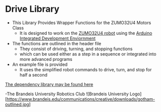 Drive Library
=============
+ This Library Provides Wrapper Functions for the ZUMO32U4 Motors Class  
    + It is designed to work on the [ZUMO32U4 robot](https://www.pololu.com/docs/0J63/all) using the [Arduino Integrated Development Enviornment](https://www.arduino.cc/en/Main/Software)
+ The functions are outlined in the header file  
    + They consist of driving, turning, and stopping functions 
    + which can be used either as a step in a sequence or integrated into more advanced programs
+ An example file is provided
    + It uses the simplified robot commands to drive, turn, and stop for half a second    

[The dependency library may be found here](http://pololu.github.io/zumo-32u4-arduino-library/)  
 
-The Brandeis University Robotics Club
![Brandeis University Logo][https://www.brandeis.edu/communications/creative/downloads/gotham-outlined.jpg]
